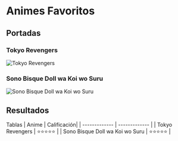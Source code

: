 # Animes Favoritos

## Portadas
### Tokyo Revengers
![Tokyo Revengers](katamile/katamile.github.io/imagen_2023-02-13_215850210.png)
### Sono Bisque Doll wa Koi wo Suru
![Sono Bisque Doll wa Koi wo Suru](katamile/katamile.github.io/imagen_2023-02-13_215947348.png)

## Resultados 

Tablas 
| Anime  | Calificación|
| ------------- | ------------- |
| Tokyo Revengers  | ⭐⭐⭐⭐⭐ |
| Sono Bisque Doll wa Koi wo Suru | ⭐⭐⭐⭐⭐  |
